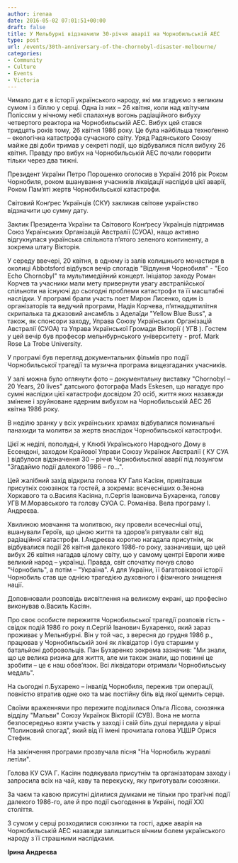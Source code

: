 ```yaml
---
author: irenaa
date: 2016-05-02 07:01:51+00:00
draft: false
title: У Мельбурні відзначили 30-річчя аварії на Чорнобильській АЕС
type: post
url: /events/30th-anniversary-of-the-chornobyl-disaster-melbourne/
categories:
- Community
- Culture
- Events
- Victoria
---
```


Чимало дат є в історії українського народу, які ми згадуємо з великим сумом і з біллю у серці. Одна із них – 26 квітня, коли над квітучим Поліссям у нічному небі спалахнув вогонь радіаційного вибуху четвертого реактора на Чорнобильській АЕС. Вибух цей стався тридцять років тому, 26 квітня 1986 року. Це була найбільша техноґенно – екологічна катастрофа сучасного світу. Уряд Радянського Союзу майже дві доби тримав у секреті події, що відбувалися після вибуху 26 квітня. Правду про вибух на Чорнобильській АЕС почали говорити тільки через два тижні.

Президент України Петро Порошенко оголосив в Україні 2016 рік Роком Чорнобиля, роком вшанування учасників ліквідації наслідків цієї аварії, Роком Пам’яті жертв Чорнобильської катастрофи.

Світовий Конґрес Українців (СКУ) закликав світове українство відзначити цю сумну дату.

Заклик Президента України та Світового Конґресу Українців підтримав Союз Українських Організацій Австралії (СУОА), нащо активно відгукнулася українська спільнота п’ятого зеленого континенту, а зокрема штату Вікторія.

У середу ввечері, 20 квітня, в одному із залів колишнього монастиря в околиці Abbotsford відбувся вечір спогадів "Відлуння Чорнобиля" - "Eco Echo Chornobyl" та мультимедійний концерт. Ініціатор заходу Роман Корчев та учасники мали мету привернути увагу австралійської спільноти на існуючі до сьогодні проблеми катастрофи та її масштабні наслідки. У програмі брали участь поет Мирон Лисенко, один із організаторів та ведучий програми, Надія Корчева, п’ятнадцятилітня скрипалька та джазовий ансамбль з Аделаїди "Yellow Blue Buss", а також, як спонсори заходу, Управа Союзу Українських Організацій Австралії (СУОА) та Управа Української Громади Вікторії ( УГВ ). Гостем у цей вечір був професор мельнбурнського університету - prof. Mark Rose La Trobe University.

У програмі був перегляд документальних фільмів про події Чорнобильської трагедії та музична програма вищезгаданих учасників.

У залі можна було оглянути фото – документальну виставку "Chornobyl – 20 Years, 20 lives" датського фотографа Mads Eskesen, що нагадує про сумні наслідки цієї катастрофи досвідом 20 осіб, життя яких назавжди змінене і зруйноване ядерним вибухом на Чорнобильській АЕС 26 квітна 1986 року.

В неділю зранку у всіх українських храмах відбувалися поминальні панахиди та молитви за жертв внаслідок Чорнобильської катастрофи.

Цієї ж неділі, пополудні, у Клюбі Українського Народного Дому в Ессендоні, заходом Крайової Управи Союзу Українок Австралії ( КУ СУА ) відбулося відзначення 30 – річчя Чорнобильслкої аварії під лозунгом "Згадаймо події далекого 1986 – го…".

Цей жалібний захід відкрила голова КУ Галя Касіян, привітавши присутніх союзянок та гостей, а зокрема: всечесніших о.Зенона Хоркавого та о.Василя Касіяна, п.Сергія Івановича Бухаренка, голову УГВ М.Моравського та голову СУОА С. Романіва. Вела програму І. Андреєва.

Хвилиною мовчання та молитвою, яку провели всечесніші отці, вшанували Героїв, що ціною життя та здоров’я рятували світ від радіаційної катастрофи. І.Андреєва коротко нагадала присутнім, як відбувалися події 26 квітня далекого 1986-го року, зазначивши, що цей вибух 26 квітня нагадав цілому світу, що у самому центрі Европи живе великий народ – українці. Правда, світ спочатку почув слово "Чорнобиль", а потім – "Україна". А для України, її багатовікової історії Чорнобиль став ще однією трагедією духовного і фізичного знищення нації.

Доповнювали розповідь висвітлення на великому екрані, що професіно виконував о.Василь Касіян.

Про своє особисте пережиття Чорнобильської трагедії розповів гість - свідок подій 1986 го року п.Сергій Іванович Бухаренко, який зараз проживає у Мельнбурні. Він у той час, з вересня до грудня 1986 р., працював у Чорнобильській зоні як ліквідатор і був старшим у батальйоні добровольців. Пан Бухаренко зокрема зазначив: "Ми знали, що це велика ризика для життя, але ми також знали, що повинні це зробити – це є наш обов’язок. Всі ліквідатори отримали Чорнобильську медаль".

На сьогодні п.Бухарено – інвалід Чорнобиля, пережив три операції, повністю втратив одне око та має постійну біль від якої щемить серце.

Своїми враженнями про пережите поділилася Ольга Лісова, союзянка відділу "Мальви" Союзу Українок Вікторії (СУВ). Вона не могла безпосередньо взяти участь у заході і свій біль душі передала у вірші "Полиновий спогад", який від її імені прочитала голова УЦШР Орися Стефин.

На закінчення програми прозвучала пісня "На Чорнобиль журавлі летіли".

Голова КУ СУА Г. Касіян подякувала присутнім та організаторам заходу і запросила всіх на чай, каву та перекуску, яку приготували союзянки.

За чаєм та кавою присутні ділилися думками не тільки про трагічні події далекого 1986-го, але й про події сьогодення в Україні, події ХХІ століття.

З сумом у серці розходилися союзянки та гості, адже аварія на Чорнобильській АЕС назавжди залишиться вічним болем українського народу з її страшними наслідками.


**Ірина Андреєва**
